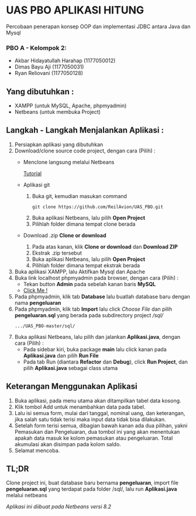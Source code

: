 # UAS PBO APLIKASI HITUNG
Percobaan penerapan konsep OOP dan implementasi JDBC antara Java dan Mysql

### PBO A - Kelompok 2:
 - Akbar Hidayatullah Harahap         (1177050012)
 - Dimas Bayu Aji                     (1177050031)
 - Ryan Reliovani                     (1177050128)  

## Yang dibutuhkan :
- XAMPP (untuk MySQL, Apache, phpmyadmin)
- Netbeans (untuk membuka Project)

## Langkah - Langkah Menjalankan Aplikasi :
1. Persiapkan aplikasi yang dibutuhkan
2. Download/clone source code project, dengan cara (Pilih) :
    - Menclone langsung melalui Netbeans
      
      [Tutorial](https://www.joe0.com/2018/02/16/how-to-cloning-github-project-into-netbeans/)
    - Aplikasi git
      1. Buka git, kemudian masukan command
          ```
          git clone https://github.com/ReilAvion/UAS_PBO.git
          ```
      2. Buka aplikasi Netbeans, lalu pilih **Open Project**
      3. Pilihlah folder dimana tempat clone berada
    - Download .zip **Clone or download**
      1. Pada atas kanan, klik **Clone or download** dan **Download ZIP**
      2. Ekstrak .zip tersebut
      3. Buka aplikasi Netbeans, lalu pilih **Open Project**
      4. Pilihlah folder dimana tempat ekstrak berada
3. Buka aplikasi XAMPP, lalu Aktifkan Mysql dan Apache
4. Buka link localhost phpmyadmin pada browser, dengan cara (Pilih) :
    - Tekan button **Admin** pada sebelah kanan baris **MySQL**
    - [Click Me !](http://localhost/phpmyadmin/index.php) 
5. Pada phpmyadmin, klik tab **Database** lalu buatlah database baru dengan nama **pengeluaran**
6. Pada phpmyadmin, klik tab **Import** lalu click _Choose File_ dan pilih **pengeluaran.sql** yang berada pada subdirectory project */sql/*
   ```
   .../UAS_PBO-master/sql/
   ```
7. Buka aplikasi Netbeans, lalu pilih dan jalankan **Aplikasi.java**, dengan cara (Pilih) :
    - Pada sidebar kiri, buka package **main** lalu click kanan pada **Aplikasi.java** dan pilih **Run File**
    - Pada tab Run (diantara **Refactor** dan **Debug**), click **Run Project**, dan pilih **Aplikasi.java** sebagai class utama

## Keterangan Menggunakan Aplikasi
1.	Buka aplikasi, pada menu utama akan ditampilkan tabel data kosong.
2.	Klik tombol  Add  untuk menambahkan data pada tabel.
3.	Lalu isi semua form, mulai dari tanggal, nominal uang, dan keterangan, jika salah satu tidak terisi maka input data tidak bisa dilakukan.
4.	Setelah form terisi semua, dibagian bawah kanan ada dua pilihan, yakni Pemasukan dan Pengeluaran, dua tombol ini yang akan menentukan apakah data masuk ke kolom pemasukan atau pengeluaran. Total akumulasi akan disimpan pada kolom saldo.
5.	Selamat mencoba.


## TL;DR
Clone project ini, buat database baru bernama **pengeluaran**, import file **pengeluaran.sql** yang terdapat pada folder /sql/, lalu run **Aplikasi.java** melalui netbeans


_Aplikasi ini diibuat pada Netbeans versi 8.2_
